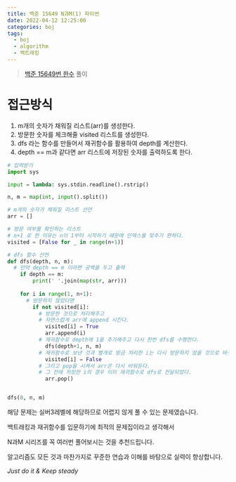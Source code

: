 ```yaml
---
title: 백준 15649 N과M(1) 파이썬
date: 2022-04-12 12:25:00
categories: boj
tags:
  - boj
  - algorithm
  - 백트래킹
---
```



> [백준 15649번 한수](https://www.acmicpc.net/problem/15649) 풀이

# 접근방식
1. m개의 숫자가 채워질 리스트(arr)를 생성한다.
2. 방문한 숫자를 체크해줄 visited 리스트를 생성한다.
3. dfs 라는 함수를 만들어서 재귀함수를 활용하여 depth를 계산한다.
4. depth == m과 같다면 arr 리스트에 저장된 숫자를 출력하도록 한다.
~~~python
# 입력받기
import sys

input = lambda: sys.stdin.readline().rstrip()

n, m = map(int, input().split())

# m개의 숫자가 채워질 리스트 선언
arr = []

# 방문 여부를 확인하는 리스트
# n+1 로 한 이유는 n이 1부터 시작하기 때문에 인덱스를 맞추기 편하다.
visited = [False for _ in range(n+1)]

# dfs 함수 선언
def dfs(depth, n, m):
  # 만약 depth == m 이라면 공백을 두고 출력
    if depth == m:
        print(' '.join(map(str, arr)))
    
    for i in range(1, n+1):
      # 방문하지 않았다면
        if not visited[i]:
          # 방문한 것으로 처리해주고
          # 자연스럽게 arr에 append 시킨다.
            visited[i] = True
            arr.append(i)
          # 재귀함수로 depth에 1을 추가해주고 다시 한번 dfs를 수행한다.
            dfs(depth+1, n, m)
          # 재귀함수로 보낸 것과 별개로 방금 처리한 i는 다시 방문하지 않을 것으로 바꿔준다.
            visited[i] = False
          # 그리고 pop을 시켜서 arr은 다시 비워둔다.
          # 그 전에 저장한 i의 경우 이미 재귀함수로 dfs로 전달되었다.
            arr.pop()


dfs(0, n, m)
~~~

해당 문제는 실버3레벨에 해당하므로 어렵지 않게 풀 수 있는 문제였습니다.

백트래킹과 재귀함수를 입문하기에 최적의 문제집이라고 생각해서

N과M 시리즈를 꼭 여러번 풀어보시는 것을 추천드립니다.

알고리즘도 모든 것과 마찬가지로 꾸준한 연습과 이해를 바탕으로 실력이 향상합니다.

*Just do it & Keep steady*
